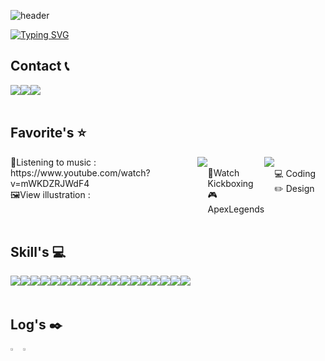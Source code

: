 ![header](https://capsule-render.vercel.app/api?type=waving&color=gradient&height=120&animation=fadeIn&text=Seong%20Cheol's%20github&fontAlign=50)

[![Typing SVG](https://readme-typing-svg.herokuapp.com/?color=f0f6fc&font=Lora&lines=🖋️%20할땐%20열심히%20하고%20놀땐%20신나게%20놀자🛩️&size=20)](https://git.io/typing-svg)
</br>

## Contact 📞
<div style="display:flex; flex-direction:row;">
    <a href="mailto:tjdcjf9333@gmail.com">
        <img src="https://img.shields.io/badge/tjdcjf9333@gmail.com-EA4335?style=flat-square&logo=Gmail&logoColor=white"> 
    </a>
    <a href="https://www.notion.so/Project-C-1-4c2c4afa0f664100a49d6327803a1c7d">
        <img src="https://img.shields.io/badge/ KDT_2 Project-C-000000?style=flat-square&logo=Notion&logoColor=white"/> 
    </a>
    <a href="https://www.notion.so/Project-A-4-341ab82a44204b22aa5112fcb2b028ab">
        <img src="https://img.shields.io/badge/ KDT_2 Project-A-000000?style=flat-square&logo=Notion&logoColor=white"/> 
    </a>
</div><br>


## Favorite's ⭐
<div style="display:flex; flex-direction:row;">
    🎵Listening to music : https://www.youtube.com/watch?v=mWKDZRJWdF4
    <br>
    🖼️View illustration : <img src="https://img.shields.io/badge/ twitter-1D9BF0?style=flat-square&logo=twitter&logoColor=white"/> 
    <br>
    🥊Watch Kickboxing
    <br>
    🎮ApexLegends <img src="https://img.shields.io/badge/-E71D29?style=flat-square&logo=undertale&logoColor=white"/>
    <br>
    💻 Coding 
    ✏️ Design
</div><br>



##  Skill's 💻
<div style="display:flex; flex-direction:row;">
    <img src="https://img.shields.io/badge/html5-E34F26?style=flat-square&logo=html5&logoColor=white"> 
    <img src="https://img.shields.io/badge/css-1572B6?style=flat-square&logo=css3&logoColor=white"> 
    <img src="https://img.shields.io/badge/javascript-F7DF1E?style=flat-square&logo=javascript&logoColor=white"> 
    <img src="https://img.shields.io/badge/node.js-339933?style=flat-square&logo=node.js&logoColor=white"> 
    <img src="https://img.shields.io/badge/typescript-3178C6?style=flat-square&logo=typescript&logoColor=white"> 
    <img src="https://img.shields.io/badge/react-61DAFB?style=flat-square&logo=react&logoColor=white"> 
    <img src="https://img.shields.io/badge/express-000000?style=flat-square&logo=express&logoColor=white"> 
    <img src="https://img.shields.io/badge/nestjs-E0234E?style=flat-square&logo=nestjs&logoColor=white"> 
    <br>
    <img src="https://img.shields.io/badge/mysql-4479A1?style=for-the-badge&logo=mysql&logoColor=white"> 
    <img src="https://img.shields.io/badge/mariadb-003545?style=for-the-badge&logo=mariadb&logoColor=white"> 
    <img src="https://img.shields.io/badge/mongodb-47A248?style=for-the-badge&logo=mongodb&logoColor=white"> 
    <img src="https://img.shields.io/badge/Amazon AWS-232F3E?style=for-the-badge&logo=amazon aws&logoColor=white"> 
    <br>
    <img src="https://img.shields.io/badge/github-181717?style=for-the-badge&logo=github&logoColor=white"> 
    <img src="https://img.shields.io/badge/git-F05032?style=for-the-badge&logo=git&logoColor=white">
    <img src="https://img.shields.io/badge/webpack-8DD6F9?style=for-the-badge&logo=webpack&logoColor=white">
    <img src="https://img.shields.io/badge/firebase-FFCA28?style=for-the-badge&logo=firebase&logoColor=white">
    <br>
    <img src="https://img.shields.io/badge/figma-F24E1E?style=flat-square&logo=figma&logoColor=white"> 
    <img src="https://img.shields.io/badge/notion-000000?style=flat-square&logo=notion&logoColor=white"> 
    <br>
</div><br>

## Log's ✒️
<div style="display:flex; flex-direction:row;">
    <a href="s">
      <img src="https://github-readme-stats.vercel.app/api?username=pflying1&theme=tokyonight&show_icons=true" width="42%" />
    </a>
    <a href="s">
      <img src="https://github-readme-stats.vercel.app/api/top-langs/?username=pflying1&exclude_repo=pflying1.github.io&layout=compact&theme=tokyonight" width="32%" />
    </a>
</div><br>




<!--
**pflying1/pflying1** is a ✨ _special_ ✨ repository because its `README.md` (this file) appears on your GitHub profile.

## Graph ↗️
[![SeongCheol github activity graph](https://github-readme-activity-graph.vercel.app/graph?username=pflying1&theme=dracula)](https://github.com/pflying1/github-readme-activity-graph)

[![Video Label](http://img.youtube.com/vi/'유튜브주소의id'/0.jpg)](https://youtu.be/'유튜브주소의id')

Here are some ideas to get you started:
#EA4335
- 🔭 I’m currently working on ...
- 🌱 I’m currently learning ...
- 👯 I’m looking to collaborate on ...
- 🤔 I’m looking for help with ...
- 💬 Ask me about ...
- 📫 How to reach me: ...
- 😄 Pronouns: ...
- ⚡ Fun fact: ...
-->
